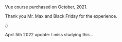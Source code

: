 Vue course purchased on October, 2021.

Thank you Mr. Max and Black Friday for the experience.

:)

April 5th 2022 update: I miss studying this...
